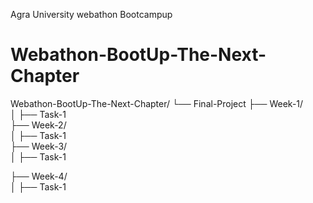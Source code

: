 Agra University webathon Bootcampup 
# Webathon-BootUp-The-Next-Chapter

Webathon-BootUp-The-Next-Chapter/
└── Final-Project
├── Week-1/  
│   ├── Task-1  
├── Week-2/  
│   ├── Task-1  
├── Week-3/  
│   ├── Task-1 

├── Week-4/  
│   ├── Task-1  

